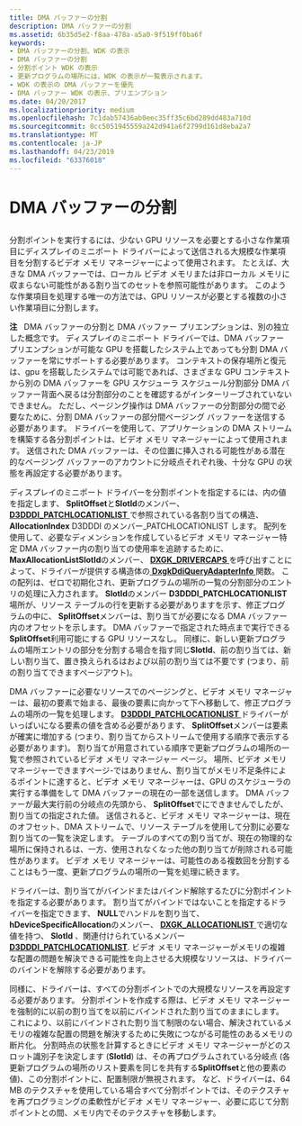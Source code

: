 ```yaml
---
title: DMA バッファーの分割
description: DMA バッファーの分割
ms.assetid: 6b35d5e2-f8aa-478a-a5a0-9f519ff0ba6f
keywords:
- DMA バッファーの分割、WDK の表示
- DMA バッファーの分割
- 分割ポイント WDK の表示
- 更新プログラムの場所には、WDK の表示が一覧表示されます。
- WDK の表示の DMA バッファーを優先
- DMA バッファー WDK の表示、プリエンプション
ms.date: 04/20/2017
ms.localizationpriority: medium
ms.openlocfilehash: 7c1dab57436ab0eec35ff35c6bd289dd483a710d
ms.sourcegitcommit: 0cc5051945559a242d941a6f2799d161d8eba2a7
ms.translationtype: MT
ms.contentlocale: ja-JP
ms.lasthandoff: 04/23/2019
ms.locfileid: "63376018"
---
```

# <a name="splitting-a-dma-buffer"></a>DMA バッファーの分割


## <span id="ddk_splitting_a_dma_buffer_gg"></span><span id="DDK_SPLITTING_A_DMA_BUFFER_GG"></span>


分割ポイントを実行するには、少ない GPU リソースを必要とする小さな作業項目にディスプレイのミニポート ドライバーによって送信される大規模な作業項目を分割するビデオ メモリ マネージャーによって使用されます。 たとえば、大きな DMA バッファーでは、ローカル ビデオ メモリまたは非ローカル メモリに収まらない可能性がある割り当てのセットを参照可能性があります。 このような作業項目を処理する唯一の方法では、GPU リソースが必要とする複数の小さい作業項目に分割します。

**注**   DMA バッファーの分割と DMA バッファー プリエンプションは、別の独立した概念です。 ディスプレイのミニポート ドライバーでは、DMA バッファー プリエンプションが可能な GPU を搭載したシステム上であっても分割 DMA バッファーを常にサポートする必要があります。 コンテキストの保存場所と復元は、gpu を搭載したシステムでは可能であれば、さまざまな GPU コンテキストから別の DMA バッファーを GPU スケジューラ スケジュール分割部分 DMA バッファー背面へ戻るは分割部分のことを確認するがインターリーブされていないできません。 ただし、ページング操作は DMA バッファーの分割部分の間で必要なために、分割 DMA バッファーの部分間ページング バッファーを送信する必要があります。
ドライバーを使用して、アプリケーションの DMA ストリームを構築する各分割ポイントは、ビデオ メモリ マネージャーによって使用されます。 送信された DMA バッファーは、その位置に挿入される可能性がある潜在的なページング バッファーのアカウントに分岐点それぞれ後、十分な GPU の状態を再設定する必要があります。

 

ディスプレイのミニポート ドライバーを分割ポイントを指定するには、内の値を指定します、 **SplitOffset**と**SlotId**のメンバー、 [ **D3DDDI\_PATCHLOCATIONLIST** ](https://msdn.microsoft.com/library/windows/hardware/ff544630)で参照されている各割り当ての構造、 **AllocationIndex** D3DDDI のメンバー\_PATCHLOCATIONLIST します。 配列を使用して、必要なディメンションを作成しているビデオ メモリ マネージャー特定 DMA バッファー内の割り当ての使用率を追跡するために、 **MaxAllocationListSlotId**のメンバー、 [ **DXGK\_DRIVERCAPS** ](https://msdn.microsoft.com/library/windows/hardware/ff561062)を呼び出すことによって、ドライバーが提供する構造体の[ **DxgkDdiQueryAdapterInfo** ](https://msdn.microsoft.com/library/windows/hardware/ff559746)関数。 この配列は、ゼロで初期化され、更新プログラムの場所の一覧の分割部分のエントリの処理に入力されます。 **SlotId**のメンバー **D3DDDI\_PATCHLOCATIONLIST**場所が、リソース テーブルの行を更新する必要がありますを示す、修正プログラムの中に、 **SplitOffset**メンバーは、割り当てが必要になる DMA バッファー内のオフセットを示します。 DMA バッファーで指定された時点まで実行できる**SplitOffset**利用可能にする GPU リソースなし。 同様に、新しい更新プログラムの場所エントリの部分を分割する場合を指す同じ**SlotId**、前の割り当ては、新しい割り当て、置き換えられるはおよび以前の割り当ては不要です (つまり、前の割り当てできますページアウト)。

DMA バッファーに必要なリソースでのページングと、ビデオ メモリ マネージャーは、最初の要素で始まる、最後の要素に向かって下へ移動して、修正プログラムの場所の一覧を処理します。 [ **D3DDDI\_PATCHLOCATIONLIST** ](https://msdn.microsoft.com/library/windows/hardware/ff544630)ドライバーがいっぱいになる要素の値を含める必要があります、 **SplitOffset**メンバーは要素が確実に増加する (つまり、割り当てからストリームで使用する順序で表示する必要があります)。 割り当てが用意されている順序で更新プログラムの場所の一覧で参照されているビデオ メモリ マネージャー ページ。 場所、ビデオ メモリ マネージャーできますページ-ではありません、割り当てがメモリ不足条件によるポイントに達すると、ビデオ メモリ マネージャーは、GPU のスケジューラの実行する準備をして DMA バッファーの現在の一部を送信します。 DMA バッファーが最大実行前の分岐点の先頭から、 **SplitOffset**でにできませんでしたが、割り当ての指定された値。 送信されると、ビデオ メモリ マネージャーは、現在のオフセット、DMA ストリームで、リソース テーブルを使用して分割に必要な割り当ての一覧を決定します。 テーブルのすべての割り当てが、現在の物理的な場所に保持されるは、一方、使用されなくなった他の割り当てが削除される可能性があります。 ビデオ メモリ マネージャーは、可能性のある複数回を分割することはもう一度、更新プログラムの場所の一覧を処理に続きます。

ドライバーは、割り当てがバインドまたはバインド解除するたびに分割ポイントを指定する必要があります。 割り当てがバインドではないことを指定するドライバーを指定できます、 **NULL**でハンドルを割り当て、 **hDeviceSpecificAllocation**のメンバー、 [ **DXGK\_ALLOCATIONLIST** ](https://msdn.microsoft.com/library/windows/hardware/ff560975)で適切な値を持つ、 **SlotId** 、関連付けられているメンバー [ **D3DDDI\_PATCHLOCATIONLIST**](https://msdn.microsoft.com/library/windows/hardware/ff544630). ビデオ メモリ マネージャーがメモリの複雑な配置の問題を解決できる可能性を向上させる大規模なリソースは、ドライバーのバインドを解除する必要があります。

同様に、ドライバーは、すべての分割ポイントでの大規模なリソースを再設定する必要があります。 分割ポイントを作成する際は、ビデオ メモリ マネージャーを強制的に以前の割り当てを以前にバインドされた割り当てのままにします。 これにより、以前にバインドされた割り当て制限のない場合、解決されているメモリの複雑な配置の問題を解決するために失敗につながる可能性のあるメモリの断片化。 分割時点の状態を計算するときにビデオ メモリ マネージャーがどのスロット識別子を決定します (**SlotId**) は、その再プログラムされている分岐点 (各更新プログラムの場所のリスト要素を同じを共有する**SplitOffset**と他の要素の値)、この分割ポイントに、配置制限が無視されます。 など、ドライバーは、64 MB のテクスチャを使用している場合すべて分割ポイントでは、そのテクスチャを再プログラミングの柔軟性がビデオ メモリ マネージャー、必要に応じて分割ポイントとの間、メモリ内でそのテクスチャを移動します。

 

 





